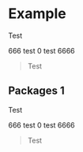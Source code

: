 # Example

Test  

666 test <!-- md:OHPMDashboard-total begin -->0<!-- md:OHPMDashboard-total end --> test 6666

> Test  

## Packages 1

<!-- md:OHPMDashboard begin --> 
<!-- md:OHPMDashboard end -->

Test  

666 test <!-- md:OHPMDashboard-total begin -->0<!-- md:OHPMDashboard-total end --> test 6666

> Test  